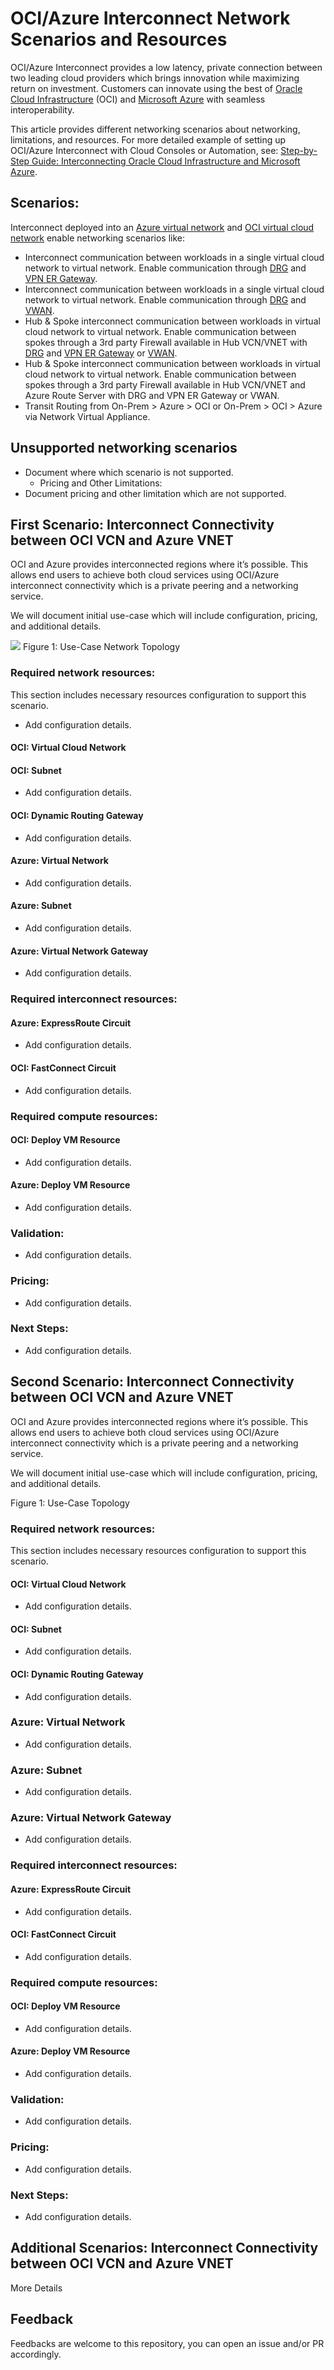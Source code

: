 # OCI/Azure Interconnect Network Scenarios and Resources

OCI/Azure Interconnect provides a low latency, private connection between two leading cloud providers which brings innovation while maximizing return on investment. Customers can innovate using the best of [Oracle Cloud Infrastructure](https://www.oracle.com/cloud/) (OCI) and [Microsoft Azure](https://azure.microsoft.com/en-us/) with seamless interoperability. 

This article provides different networking scenarios about networking, limitations, and resources. For more detailed example of setting up OCI/Azure Interconnect with Cloud Consoles or Automation, see: [Step-by-Step Guide: Interconnecting Oracle Cloud Infrastructure and Microsoft Azure](https://blogs.oracle.com/cloud-infrastructure/post/step-by-step-guide-interconnecting-oracle-cloud-infrastructure-and-microsoft-azure). 

## Scenarios: 
Interconnect deployed into an [Azure virtual network](https://docs.microsoft.com/en-us/azure/virtual-network/virtual-networks-overview) and [OCI virtual cloud network](https://docs.oracle.com/en-us/iaas/Content/Network/Tasks/managingVCNs_topic-Overview_of_VCNs_and_Subnets.htm) enable networking scenarios like:
- Interconnect communication between workloads in a single virtual cloud network to virtual network. Enable communication through [DRG](https://docs.oracle.com/en-us/iaas/Content/Network/Tasks/managingDRGs.htm) and [VPN ER Gateway](https://docs.microsoft.com/en-us/azure/vpn-gateway/vpn-gateway-about-vpngateways). 
- Interconnect communication between workloads in a single virtual cloud network to virtual network. Enable communication through [DRG](https://docs.oracle.com/en-us/iaas/Content/Network/Tasks/managingDRGs.htm) and [VWAN](https://docs.microsoft.com/en-us/azure/virtual-wan/virtual-wan-about). 
- Hub & Spoke interconnect communication between workloads in virtual cloud network to virtual network. Enable communication between spokes through a 3rd party Firewall available in Hub VCN/VNET with [DRG](https://docs.oracle.com/en-us/iaas/Content/Network/Tasks/managingDRGs.htm) and [VPN ER Gateway](https://docs.microsoft.com/en-us/azure/vpn-gateway/vpn-gateway-about-vpngateways) or [VWAN](https://docs.microsoft.com/en-us/azure/virtual-wan/virtual-wan-about).
- Hub & Spoke interconnect communication between workloads in virtual cloud network to virtual network. Enable communication between spokes through a 3rd party Firewall available in Hub VCN/VNET and Azure Route Server with DRG and VPN ER Gateway or VWAN.
- Transit Routing from On-Prem > Azure > OCI or On-Prem > OCI > Azure via Network Virtual Appliance. 

## Unsupported networking scenarios

- Document where which scenario is not supported. 
  - Pricing and Other Limitations:
- Document pricing and other limitation which are not supported. 

## First Scenario: Interconnect Connectivity between OCI VCN and Azure VNET

OCI and Azure provides interconnected regions where it’s possible. This allows end users to achieve both cloud services using OCI/Azure interconnect connectivity which is a private peering and a networking service. 

We will document initial use-case which will include configuration, pricing, and additional details. 
 
![](./images/scenario1.png)
Figure 1: Use-Case Network Topology 

### Required network resources: 

This section includes necessary resources configuration to support this scenario. 

- Add configuration details. 

#### OCI: Virtual Cloud Network

#### OCI: Subnet 

- Add configuration details. 

#### OCI: Dynamic Routing Gateway 

- Add configuration details. 

#### Azure: Virtual Network

- Add configuration details. 

#### Azure: Subnet 

- Add configuration details. 

#### Azure: Virtual Network Gateway

- Add configuration details. 

### Required interconnect resources: 

#### Azure: ExpressRoute Circuit

- Add configuration details. 

#### OCI: FastConnect Circuit 

- Add configuration details. 

### Required compute resources: 

#### OCI: Deploy VM Resource 

- Add configuration details. 

#### Azure: Deploy VM Resource 

- Add configuration details. 

### Validation: 

- Add configuration details. 

### Pricing: 

- Add configuration details. 

### Next Steps: 

- Add configuration details. 

## Second Scenario: Interconnect Connectivity between OCI VCN and Azure VNET

OCI and Azure provides interconnected regions where it’s possible. This allows end users to achieve both cloud services using OCI/Azure interconnect connectivity which is a private peering and a networking service. 

We will document initial use-case which will include configuration, pricing, and additional details. 
 
Figure 1: Use-Case Topology 

### Required network resources: 

This section includes necessary resources configuration to support this scenario. 

#### OCI: Virtual Cloud Network

- Add configuration details. 

#### OCI: Subnet 

- Add configuration details. 

#### OCI: Dynamic Routing Gateway 

- Add configuration details. 

### Azure: Virtual Network

- Add configuration details. 

### Azure: Subnet 

- Add configuration details. 

### Azure: Virtual Network Gateway

- Add configuration details. 

### Required interconnect resources: 

#### Azure: ExpressRoute Circuit

- Add configuration details. 

#### OCI: FastConnect Circuit 

- Add configuration details. 

### Required compute resources: 

#### OCI: Deploy VM Resource 

- Add configuration details. 

#### Azure: Deploy VM Resource 

- Add configuration details. 

### Validation: 

- Add configuration details. 

### Pricing: 

- Add configuration details. 

### Next Steps: 

- Add configuration details. 

## Additional Scenarios: Interconnect Connectivity between OCI VCN and Azure VNET

More Details 

## Feedback 

Feedbacks are welcome to this repository, you can open an issue and/or PR accordingly.
